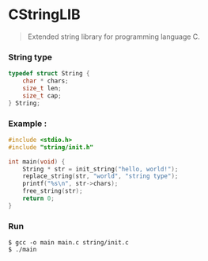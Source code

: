 # CStringLIB
> Extended string library for programming language C.

### String type
```c
typedef struct String {
	char * chars;
	size_t len;
	size_t cap;
} String;
```

### Example :
```c
#include <stdio.h>
#include "string/init.h"

int main(void) {
	String * str = init_string("hello, world!");
	replace_string(str, "world", "string type");
	printf("%s\n", str->chars);
	free_string(str);
	return 0;
}
```

### Run
```
$ gcc -o main main.c string/init.c 
$ ./main
```
